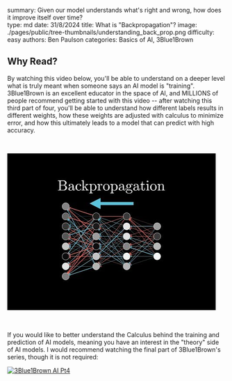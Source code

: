 summary: Given our model understands what's right and wrong, how does it improve itself over time?           
type: md
date: 31/8/2024
title: What is "Backpropagation"?
image: ./pages/public/tree-thumbnails/understanding_back_prop.png
difficulty: easy
authors: Ben Paulson
categories: Basics of AI, 3Blue1Brown

## Why Read?
By watching this video below, you'll be able to understand on a deeper level what is truly meant when someone says an AI model is "training". 3Blue1Brown is an excellent educator in the space of AI, and MILLIONS of people recommend getting started with this video -- after watching this third part of four, you'll be able to understand how different labels results in different weights, how these weights are adjusted with calculus to minimize error, and how this ultimately leads to a model that can predict with high accuracy.

<br/>

[![3Blue1Brown AI Pt3](../../../img/article_content/3b1b_3.jpeg)](https://www.youtube.com/watch?v=Ilg3gGewQ5U)

<br/>

If you would like to better understand the Calculus behind the training and prediction of AI models, meaning you have an interest in the "theory" side of AI models. I would recommend watching the final part of 3Blue1Brown's series, though it is not required:

[![3Blue1Brown AI Pt4](https://img.youtube.com/vi/tIeHLnjs5U8/0.jpg)](https://www.youtube.com/watch?v=tIeHLnjs5U8)
